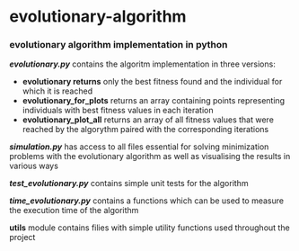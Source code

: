 # evolutionary-algorithm

### evolutionary algorithm implementation in python

***evolutionary.py*** contains the algoritm implementation in three versions:
  - **evolutionary returns** only the best fitness found and the individual for which it is reached
  - **evolutionary_for_plots** returns an array containing points representing individuals with best fitness values in each iteration
  - **evolutionary_plot_all** returns an array of all fitness values that were reached by the algorythm paired with the corresponding iterations

***simulation.py*** has access to all files essential for solving minimization problems with the evolutionary algorithm as well as visualising the results in various ways

***test_evolutionary.py*** contains simple unit tests for the algorithm

***time_evolutionary.py*** contains a functions which can be used to measure the execution time of the algorithm

**utils** module contains filies with simple utility functions used throughout the project
